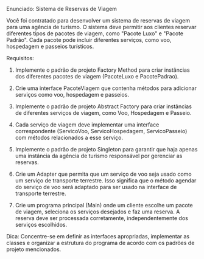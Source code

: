 Enunciado: Sistema de Reservas de Viagem

Você foi contratado para desenvolver um sistema de reservas de viagem para uma agência de turismo. O sistema deve permitir aos clientes reservar diferentes tipos de pacotes de viagem, como "Pacote Luxo" e "Pacote Padrão". Cada pacote pode incluir diferentes serviços, como voo, hospedagem e passeios turísticos.

Requisitos:

1. Implemente o padrão de projeto Factory Method para criar instâncias dos diferentes pacotes de viagem (PacoteLuxo e PacotePadrao).

2. Crie uma interface PacoteViagem que contenha métodos para adicionar serviços como voo, hospedagem e passeios.

3. Implemente o padrão de projeto Abstract Factory para criar instâncias de diferentes serviços de viagem, como Voo, Hospedagem e Passeio.

4. Cada serviço de viagem deve implementar uma interface correspondente (ServicoVoo, ServicoHospedagem, ServicoPasseio) com métodos relacionados a esse serviço.

5. Implemente o padrão de projeto Singleton para garantir que haja apenas uma instância da agência de turismo responsável por gerenciar as reservas.

6. Crie um Adapter que permita que um serviço de voo seja usado como um serviço de transporte terrestre. Isso significa que o método agendar do serviço de voo será adaptado para ser usado na interface de transporte terrestre.

7. Crie um programa principal (Main) onde um cliente escolhe um pacote de viagem, seleciona os serviços desejados e faz uma reserva. A reserva deve ser processada corretamente, independentemente dos serviços escolhidos.

Dica: Concentre-se em definir as interfaces apropriadas, implementar as classes e organizar a estrutura do programa de acordo com os padrões de projeto mencionados.